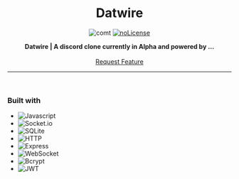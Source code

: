<div align="center">

<h1 align="center" >Datwire</h1>

![comt](https://img.shields.io/github/last-commit/Angus-Developer/Datwire?style=for-the-badge)
[![noLicense](https://img.shields.io/badge/license-None-lightgrey)](https://https://choosealicense.com/no-permission/)

<p align="center">

**Datwire | A discord clone currently in Alpha and powered by ...**
    <br />
    <br />
    <a href="https://github.com/Angus-Developer/Datwire/pulls">Request Feature</a>
</p>
<hr>

</div>

<br>


### Built with

- ![Javascript](https://img.shields.io/badge/JavaScript-FFCA28?style=for-the-badge&logo=javascript&logoColor=black)
- ![Socket.io](https://img.shields.io/badge/Socket.io-black?style=for-the-badge&logo=socket.io&badgeColor=010101)
- ![SQLite](https://img.shields.io/badge/SQLite-003B57?style=for-the-badge&logo=sqlite&logoColor=white)
- ![HTTP](https://img.shields.io/badge/HTTP-007ACC?style=for-the-badge&logo=http&logoColor=white)
- ![Express](https://img.shields.io/badge/Express-000000?style=for-the-badge&logo=express&logoColor=white)
- ![WebSocket](https://img.shields.io/badge/WebSocket-010101?style=for-the-badge&logo=websocket&logoColor=white)
- ![Bcrypt](https://img.shields.io/badge/Bcrypt-4A8CC4?style=for-the-badge&logo=lock&logoColor=white)
- ![JWT](https://img.shields.io/badge/JSON%20Web%20Token-000000?style=for-the-badge&logo=jsonwebtokens&logoColor=white)